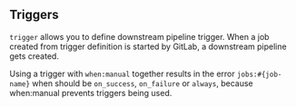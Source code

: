 ## Triggers

`trigger` allows you to define downstream pipeline trigger. When a job created from trigger definition is started by GitLab, a downstream pipeline gets created.  

Using a trigger with `when:manual` together results in the error `jobs:#{job-name}` when should be `on_success`, `on_failure` or `always`, because when:manual prevents triggers being used.
